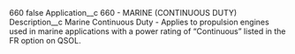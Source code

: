 <?xml version="1.0" encoding="UTF-8"?>
<CustomMetadata xmlns="http://soap.sforce.com/2006/04/metadata" xmlns:xsi="http://www.w3.org/2001/XMLSchema-instance" xmlns:xsd="http://www.w3.org/2001/XMLSchema">
    <label>660</label>
    <protected>false</protected>
    <values>
        <field>Application__c</field>
        <value xsi:type="xsd:string">660 - MARINE (CONTINUOUS DUTY)</value>
    </values>
    <values>
        <field>Description__c</field>
        <value xsi:type="xsd:string">Marine Continuous Duty - Applies to propulsion engines used in marine applications with a power rating of “Continuous” listed in the FR option on QSOL.</value>
    </values>
</CustomMetadata>
